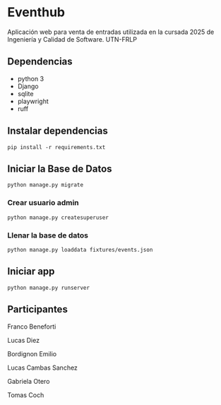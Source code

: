 # Eventhub

Aplicación web para venta de entradas utilizada en la cursada 2025 de Ingeniería y Calidad de Software. UTN-FRLP

## Dependencias

-   python 3
-   Django
-   sqlite
-   playwright
-   ruff

## Instalar dependencias

`pip install -r requirements.txt`

## Iniciar la Base de Datos

`python manage.py migrate`

### Crear usuario admin

`python manage.py createsuperuser`

### Llenar la base de datos

`python manage.py loaddata fixtures/events.json`

## Iniciar app

`python manage.py runserver`

## Participantes

Franco Beneforti

Lucas Diez

Bordignon Emilio

Lucas Cambas Sanchez

Gabriela Otero

Tomas Coch
